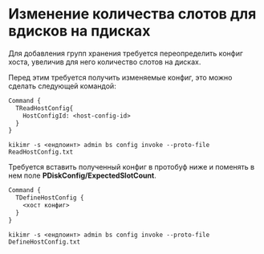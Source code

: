 # Изменение количествa слотов для вдисков на пдисках

Для добавления групп хранения требуется переопределить конфиг хоста, увеличив для него количество слотов на дисках.

Перед этим требуется получить изменяемые конфиг, это можно сделать следующей командой:

```proto
Command {
  TReadHostConfig{
    HostConfigId: <host-config-id>
  }
}
```
    
```
kikimr -s <ендпоинт> admin bs config invoke --proto-file ReadHostConfig.txt
```

Требуется вставить полученный конфиг в протобуф ниже и поменять в нем поле **PDiskConfig/ExpectedSlotCount**.

```proto
Command {
  TDefineHostConfig {
    <хост конфиг>
  }
}
```
    
```
kikimr -s <ендпоинт> admin bs config invoke --proto-file DefineHostConfig.txt
```
